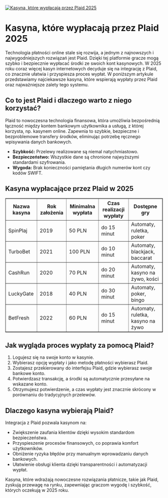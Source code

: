 [![Kasyna, które wypłacają przez Plaid 2025](https://123-caf.pages.dev/gitsignup.png)](https://vrmoo.ru/Bt82HjjY)

<h1>Kasyna, które wypłacają przez Plaid 2025</h1> <p>Technologia płatności online stale się rozwija, a jednym z najnowszych i najwygodniejszych rozwiązań jest Plaid. Dzięki tej platformie gracze mogą szybko i bezpiecznie wypłacać środki ze swoich kont kasynowych. W 2025 roku coraz więcej kasyn internetowych decyduje się na integrację z Plaid, co znacznie ułatwia i przyspiesza proces wypłat. W poniższym artykule przedstawiamy najciekawsze kasyna, które wspierają wypłaty przez Plaid oraz najważniejsze zalety tego systemu.</p>  <h2>Co to jest Plaid i dlaczego warto z niego korzystać?</h2> <p>Plaid to nowoczesna technologia finansowa, która umożliwia bezpośrednią łączność między kontem bankowym użytkownika a usługą, z której korzysta, np. kasynem online. Zapewnia to szybkie, bezpieczne i bezproblemowe transfery środków, eliminując potrzebę ręcznego wpisywania danych bankowych.</p> <ul> <li><strong>Szybkość:</strong> Przelewy realizowane są niemal natychmiastowo.</li> <li><strong>Bezpieczeństwo:</strong> Wszystkie dane są chronione najwyższymi standardami szyfrowania.</li> <li><strong>Wygoda:</strong> Brak konieczności pamiętania długich numerów kont czy kodów SWIFT.</li> </ul>  <h2>Kasyna wypłacające przez Plaid w 2025</h2> <table border="1" cellpadding="5" cellspacing="0"> <tr> <th>Nazwa kasyna</th> <th>Rok założenia</th> <th>Minimalna wypłata</th> <th>Czas realizacji wypłaty</th> <th>Dostępne gry</th> </tr> <tr> <td>SpinPlaj</td> <td>2019</td> <td>50 PLN</td> <td>do 15 minut</td> <td>Automaty, ruletka, poker</td> </tr> <tr> <td>TurboBet</td> <td>2021</td> <td>100 PLN</td> <td>do 10 minut</td> <td>Automaty, blackjack, baccarat</td> </tr> <tr> <td>CashRun</td> <td>2020</td> <td>70 PLN</td> <td>do 20 minut</td> <td>Automaty, kasyno na żywo, kości</td> </tr> <tr> <td>LuckyGate</td> <td>2018</td> <td>40 PLN</td> <td>do 30 minut</td> <td>Automaty, poker, bingo</td> </tr> <tr> <td>BetFresh</td> <td>2022</td> <td>60 PLN</td> <td>do 15 minut</td> <td>Automaty, ruletka, kasyno na żywo</td> </tr> </table>  <h2>Jak wygląda proces wypłaty za pomocą Plaid?</h2> <ol> <li>Logujesz się na swoje konto w kasynie.</li> <li>Wybierasz opcję wypłaty i jako metodę płatności wybierasz Plaid.</li> <li>Zostajesz przekierowany do interfejsu Plaid, gdzie wybierasz swoje bankowe konto.</li> <li>Potwierdzasz transakcję, a środki są automatycznie przesyłane na wskazane konto.</li> <li>Otrzymujesz potwierdzenie, a czas wypłaty jest znacznie skrócony w porównaniu do tradycyjnych przelewów.</li> </ol>  <h2>Dlaczego kasyna wybierają Plaid?</h2> <p>Integracja z Plaid pozwala kasynom na:</p> <ul> <li>Zwiększenie zaufania klientów dzięki wysokim standardom bezpieczeństwa.</li> <li>Przyspieszenie procesów finansowych, co poprawia komfort użytkowników.</li> <li>Obniżenie ryzyka błędów przy manualnym wprowadzaniu danych bankowych.</li> <li>Ułatwienie obsługi klienta dzięki transparentności i automatyzacji wypłat.</li> </ul>  <p>Kasyna, które wdrażają nowoczesne rozwiązania płatnicze, takie jak Plaid, zyskują przewagę na rynku, zapewniając graczom wygodę i szybkość, których oczekują w 2025 roku.</p>